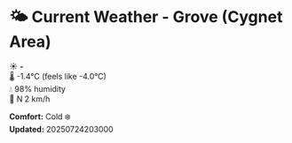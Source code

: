 # 🌤️ Current Weather - Grove (Cygnet Area)

☀️ **-**  
🌡️ -1.4°C (feels like -4.0°C)  
💧 98% humidity  
💨 N 2 km/h  

**Comfort:** Cold ❄️  
**Updated:** 20250724203000
